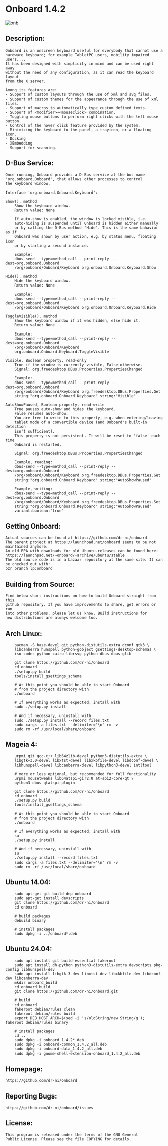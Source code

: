 # Onboard 1.4.2

![onb](https://github.com/dr-ni/onboard/blob/main/onboard.png)

## Description:
    Onboard is an onscreen keyboard useful for everybody that cannot use a
    hardware keyboard; for example TabletPC users, mobility impaired users,...
    It has been designed with simplicity in mind and can be used right away
    without the need of any configuration, as it can read the keyboard layout
    from the X server.

    Among its features are:
    - Support of custom layouts through the use of xml and svg files.
    - Support of custom themes for the appearance through the use of xml files.
    - Support of macros to automatically type custom defined texts.
    - Support of <modifier>+<mouseclick> combination.
    - Toggling mouse buttons to perform right clicks with the left mouse button.
    - Control of the hover click feature provided by the system.
    - Minimizing the keyboard to the panel, a trayicon, or a floating icon.
    - Docking
    - XEmbedding
    - Support for scanning.

## D-Bus Service:
    Once running, Onboard provides a D-Bus service at the bus name
    'org.onboard.Onboard', that allows other processes to control 
    the keyboard window.
    
    Interface 'org.onboard.Onboard.Keyboard':

    Show(), method
        Show the keyboard window.
        Return value: None

        If auto-show is enabled, the window is locked visible, i.e.
        auto-hiding is suspended until Onboard is hidden either manually
        or by calling the D-Bus method "Hide". This is the same bahavior as if
        Onboard was shown by user action, e.g. by status menu, floating icon
        or by starting a second instance.

        Example:
        dbus-send --type=method_call --print-reply --dest=org.onboard.Onboard 
        /org/onboard/Onboard/Keyboard org.onboard.Onboard.Keyboard.Show

    Hide(), method
        Hide the keyboard window.
        Return value: None

        Example:
        dbus-send --type=method_call --print-reply --dest=org.onboard.Onboard 
        /org/onboard/Onboard/Keyboard org.onboard.Onboard.Keyboard.Hide

    ToggleVisible(), method
        Show the keyboard window if it was hidden, else hide it.
        Return value: None

        Example:
        dbus-send --type=method_call --print-reply --dest=org.onboard.Onboard 
        /org/onboard/Onboard/Keyboard 
        org.onboard.Onboard.Keyboard.ToggleVisible

    Visible, Boolean property, read-only
        True if the window is currently visible, False otherwise.
        Signal: org.freedesktop.DBus.Properties.PropertiesChanged

        Example:
        dbus-send --type=method_call --print-reply --dest=org.onboard.Onboard 
        /org/onboard/Onboard/Keyboard org.freedesktop.DBus.Properties.Get 
        string:"org.onboard.Onboard.Keyboard" string:"Visible"

    AutoShowPaused, Boolean property, read-write
        True pauses auto-show and hides the keyboard.
        False resumes auto-show.
        You are free to write to this property, e.g. when entering/leaving 
        tablet mode of a convertible device (and Onboard's built-in detection
        isn't sufficient).
        This property is not persistent. It will be reset to 'false' each time
        Onboard is restarted.

        Signal: org.freedesktop.DBus.Properties.PropertiesChanged

        Example, reading:
        dbus-send --type=method_call --print-reply --dest=org.onboard.Onboard 
        /org/onboard/Onboard/Keyboard org.freedesktop.DBus.Properties.Get 
        string:"org.onboard.Onboard.Keyboard" string:"AutoShowPaused"

        Example, writing:
        dbus-send --type=method_call --print-reply --dest=org.onboard.Onboard 
        /org/onboard/Onboard/Keyboard org.freedesktop.DBus.Properties.Set 
        string:"org.onboard.Onboard.Keyboard" string:"AutoShowPaused" 
        variant:boolean:"true"

## Getting Onboard:
    Actual sources can be found at https://github.com/dr-ni/onboard
    The parent project at https://launchpad.net/onboard seems to be not maintained anymore.
    An old PPA with downloads for old Ubuntu-releases can be found here:
    https://launchpad.net/~onboard/+archive/ubuntu/stable
    The old source code is in a bazaar repository at the same site. It can be checked out with:
    bzr branch lp:onboard

## Building from Source:
    Find below short instructions on how to build Onboard straight from this
    github repository. If you have improvements to share, get errors or run
    into other problems, please let us know. Build instructions for
    new distributions are always welcome too.

## Arch Linux:
        pacman -S base-devel git python-distutils-extra dconf gtk3 \
        libcanberra hunspell python-gobject gsettings-desktop-schemas \
        iso-codes python-cairo librsvg python-dbus dbus-glib

        git clone https://github.com/dr-ni/onboard
        cd onboard
        ./setup.py build
        tools/install_gsettings_schema

        # At this point you should be able to start Onboard
        # from the project directory with
        ./onboard

        # If everything works as expected, install with
        sudo ./setup.py install

        # And if necessary, uninstall with
        sudo ./setup.py install --record files.txt
        sudo xargs -a files.txt --delimiter='\n' rm -v
        sudo rm -rf /usr/local/share/onboard

## Mageia 4:
        urpmi git gcc-c++ lib64zlib-devel python3-distutils-extra \
        libgtk+3.0-devel libxtst-devel libxkbfile-devel libdconf-devel \
        libhunspell-devel libcanberra-devel libpython3-devel intltool

        # more or less optional, but recommended for full functionality
        urpmi mousetweaks lib64atspi-gir2.0 at-spi2-core-qt \
        python3-dbus qtatspi-plugin

        git clone https://github.com/dr-ni/onboard
        cd onboard
        ./setup.py build
        tools/install_gsettings_schema

        # At this point you should be able to start Onboard
        # from the project directory with
        ./onboard

        # If everything works as expected, install with
        su
        ./setup.py install

        # And if necessary, uninstall with
        su
        ./setup.py install --record files.txt
        sudo xargs -a files.txt --delimiter='\n' rm -v
        sudo rm -rf /usr/local/share/onboard

## Ubuntu 14.04:
        sudo apt-get git build-dep onboard
        sudo apt-get install devscripts
        git clone https://github.com/dr-ni/onboard
        cd onboard

        # build packages
        debuild binary

        # install packages
        sudo dpkg -i ../onboard*.deb

## Ubuntu 24.04:
        sudo apt install git build-essential fakeroot
        sudo apt install dh-python python3-distutils-extra devscripts pkg-config libhunspell-dev
        sudo apt install libgtk-3-dev libxtst-dev libxkbfile-dev libdconf-dev libcanberra-dev
        mkdir onboard_build
        cd onboard_build
        git clone https://github.com/dr-ni/onboard.git

        # build
        cd onboard
        fakeroot debian/rules clean
        fakeroot debian/rules build
        export DEB_HOST_ARCH=$(sed -i 's/oldString/new String/g'); fakeroot debian/rules binary

        # install packages
        cd ..
        sudo dpkg -i onboard_1.4.2*.deb 
        sudo dpkg -i onboard-common_1.4.2_all.deb 
        sudo dpkg -i onboard-data_1.4.2_all.deb
        sudo dpkg -i gnome-shell-extension-onboard_1.4.2_all.deb

## Homepage:

    https://github.com/dr-ni/onboard

## Reporting Bugs:

    https://github.com/dr-ni/onboard/issues


## License:

    This program is released under the terms of the GNU General
    Public License. Please see the file COPYING for details.
